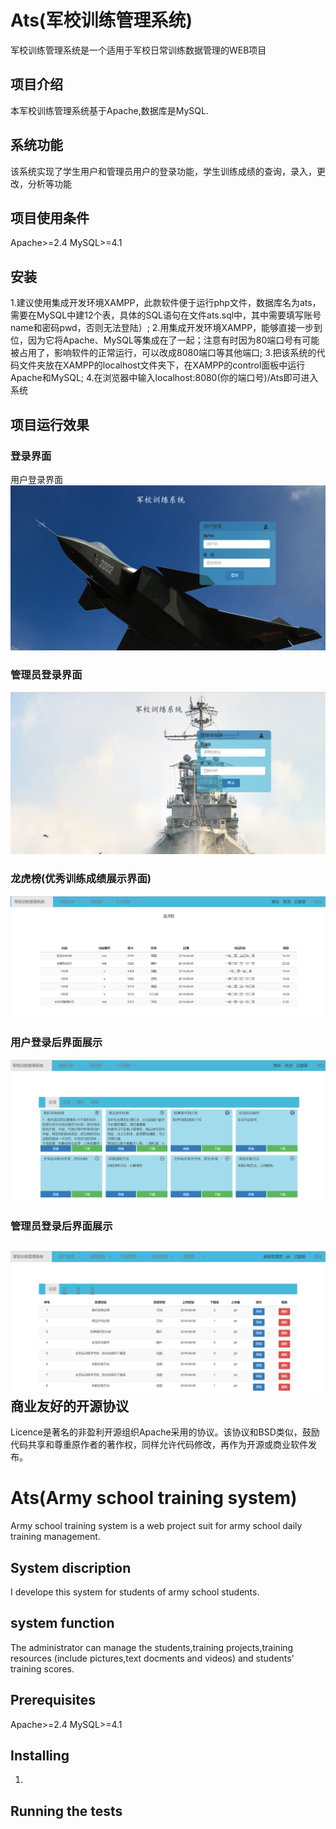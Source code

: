  Ats(军校训练管理系统)
==============================================================
军校训练管理系统是一个适用于军校日常训练数据管理的WEB项目

项目介绍
-------------------------------------------------------------
本军校训练管理系统基于Apache,数据库是MySQL.

系统功能
-------------------------------------------------------------
该系统实现了学生用户和管理员用户的登录功能，学生训练成绩的查询，录入，更改，分析等功能

项目使用条件
-------------------------------------------------------------
Apache>=2.4
MySQL>=4.1

安装
-------------------------------------------------------------
1.建议使用集成开发环境XAMPP，此款软件便于运行php文件，数据库名为ats，需要在MySQL中建12个表，具体的SQL语句在文件ats.sql中，其中需要填写账号name和密码pwd，否则无法登陆）;
2.用集成开发环境XAMPP，能够直接一步到位，因为它将Apache、MySQL等集成在了一起；注意有时因为80端口号有可能被占用了，影响软件的正常运行，可以改成8080端口等其他端口;
3.把该系统的代码文件夹放在XAMPP的localhost文件夹下，在XAMPP的control面板中运行Apache和MySQL;
4.在浏览器中输入localhost:8080(你的端口号)/Ats即可进入系统

项目运行效果
--------------------------------------------------------------
### 登录界面
用户登录界面
![Image text](https://github.com/shortcut-queen/Ats/blob/master/Project_Img/user_home_page.png)

### 管理员登录界面
![Image text](https://github.com/shortcut-queen/Ats/blob/master/Project_Img/admin_home_page.png)

### 龙虎榜(优秀训练成绩展示界面)
![Image text](https://github.com/shortcut-queen/Ats/blob/master/dargon-tiger.png)

### 用户登录后界面展示
![Image text](https://github.com/shortcut-queen/Ats/blob/master/resource-pool.png)

### 管理员登录后界面展示
![Image text](https://github.com/shortcut-queen/Ats/blob/master/admin-manage.png)
商业友好的开源协议
--------------------------------------------------------------
Licence是著名的非盈利开源组织Apache采用的协议。该协议和BSD类似，鼓励代码共享和尊重原作者的著作权，同样允许代码修改，再作为开源或商业软件发布。











Ats(Army school training system)
=============================================================
Army school training system is a web project suit for army school daily training management.

System discription
--------------------------------------------------------------
I develope this system for students of army school students.

system function
----------------------------------------------------------------
The administrator can manage the students,training projects,training resources (include pictures,text docments and videos) and students' training scores.

Prerequisites
----------------------------------------------------------------
Apache>=2.4
MySQL>=4.1

Installing
----------------------------------------------------------------
1.


Running the tests
----------------------------------------------------------------

